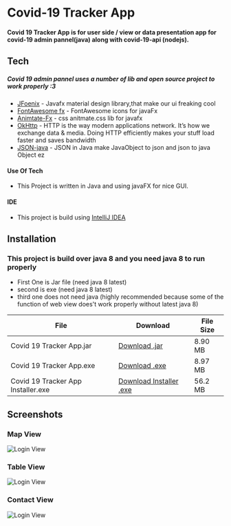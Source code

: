 # Covid-19 Tracker App
#### Covid 19 Tracker App is for user side / view  or data presentation app for covid-19 admin pannel(java) along with covid-19-api (nodejs).


## Tech

##### Covid 19 admin pannel uses a number of lib and open source project to work properly :3

- [JFoenix](http://www.jfoenix.com/) - Javafx material design library,that make our ui freaking cool
- [FontAwesome fx](https://github.com/Jerady/fontawesomefx-glyphsbrowser) - FontAwesome icons for javaFx
- [Animtate-Fx](https://github.com/Typhon0/AnimateFX) - css anitmate.css lib for javafx
- [OkHttp](https://square.github.io/okhttp/) - HTTP is the way modern applications network. It’s how we exchange data & media. Doing HTTP efficiently makes your stuff load faster and saves bandwidth
- [JSON-java](https://github.com/stleary/JSON-java) - JSON in Java make JavaObject to json and json to java Object ez

#### Use Of Tech

- This Project is written in Java and using javaFX for nice GUI.





#### IDE
- This project is build using [IntelliJ IDEA](https://www.jetbrains.com/idea/)

## Installation
### This project is build over java 8 and you need java 8 to run properly
- First One is Jar file (need java 8 latest)
- second is exe (need java 8 latest)
- third one does not need java (highly recommended because some of the function of web view does't work properly without latest java 8)

| File | Download | File Size
| ------ | ------ | ------ |
| Covid 19 Tracker App.jar | [Download .jar](https://drive.google.com/file/d/1EWY4ZvNxOTDQXSE49ew8mzYQBDCEmfy9/view?usp=sharing) | 8.90 MB
|  Covid 19 Tracker App.exe | [Download .exe](https://drive.google.com/file/d/1ys864UNOrHkTDPeNbMf5t5ZWbsNyQ7fr/view?usp=sharing) | 8.97 MB
| Covid 19 Tracker App Installer.exe | [Download Installer .exe](https://drive.google.com/file/d/12ByuqVhO2875N0bTE_847eW0IPuBeMGS/view?usp=sharing)  | 56.2 MB


## Screenshots

###  Map View

![Login View](https://github.com/mohamadealiyes/covid19userjava/blob/master/Images/globalMap.png)
###  Table View

![Login View](https://github.com/mohamadealiyes/covid19userjava/blob/master/Images/GlobalTable.png)

### Contact View

![Login View](https://github.com/mohamadealiyes/covid19userjava/blob/master/Images/Contact.png)



